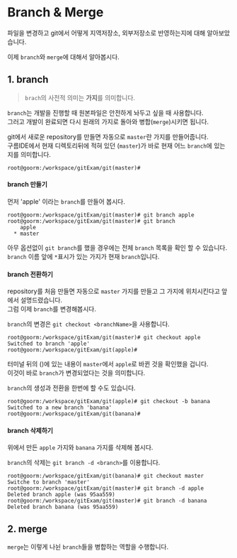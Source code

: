 # Branch & Merge

파일을 변경하고 git에서 어떻게 지역저장소, 외부저장소로 반영하는지에 대해 알아보았습니다.

이제 `branch`와 `merge`에 대해서 알아봅시다.

## 1. branch
>`brach`의 사전적 의미는 **가지**를 의미합니다.

`branch`는 개발을 진행할 때 원본파일은 안전하게 놔두고 싶을 때 사용합니다.  
그러고 개발이 완료되면 다시 원래의 가지로 돌아와 병합(`merge`)시키면 됩니다.

git에서 새로운 repository를 만들면 자동으로 `master`란 가지를 만들어줍니다.  
구름IDE에서 현재 디렉토리뒤에 적혀 있던 (`master`)가 바로 현재 어느 `branch`에 있는지를 의미합니다.
```
root@goorm:/workspace/gitExam/git(master)#
```

#### branch 만들기  

먼저 'apple' 이라는 `branch`를 만들어 봅시다.

```
root@goorm:/workspace/gitExam/git(master)# git branch apple
root@goorm:/workspace/gitExam/git(master)# git branch
    apple
  * master
```
아무 옵션없이 `git branch`를 했을 경우에는 전체 `branch` 목록을 확인 할 수 있습니다.  
`branch` 이름 앞에 `*`표시가 있는 가지가 현재 `branch`입니다.

#### branch 전환하기
repository를 처음 만들면 자동으로 `master` 가지를 만들고 그 가지에 위치시킨다고 앞에서 설명드렸습니다.  
그럼 이제 `branch`를 변경해봅시다.

`branch`의 변경은 `git checkout <branchName>`을 사용합니다.
```
root@goorm:/workspace/gitExam/git(master)# git checkout apple
Switched to branch 'apple'
root@goorm:/workspace/gitExam/git(apple)#
```
터미널 뒤의 ()에 있는 내용이 `master`에서 `apple`로 바뀐 것을 확인했을 겁니다.  
이것이 바로 `branch`가 변경되었다는 것을 의미합니다.

`branch`의 생성과 전환을 한번에 할 수도 있습니다.
```
root@goorm:/workspace/gitExam/git(apple)# git checkout -b banana
Switched to a new branch 'banana'
root@goorm:/workspace/gitExam/git(banana)#
```
#### branch 삭제하기
위에서 만든 `apple` 가지와 `banana` 가지를 삭제해 봅시다.

`branch`의 삭제는 `git branch -d <branch>`를 이용합니다.
```
root@goorm:/workspace/gitExam/git(banana)# git checkout master
Switche to branch 'master'
root@goorm:/workspace/gitExam/git(master)# git branch -d apple
Deleted branch apple (was 95aa559)
root@goorm:/workspace/gitExam/git(master)# git branch -d banana
Deleted branch banana (was 95aa559)
```
## 2. merge
`merge`는 이렇게 나뉜 `branch`들을 병합하는 역할을 수행합니다.